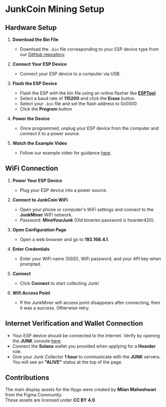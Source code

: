 # JunkCoin Mining Setup

## Hardware Setup

1. **Download the Bin File**  
   - Download the `.bin` file corresponding to your ESP device type from our [GitHub repository](#).

2. **Connect Your ESP Device**  
   - Connect your ESP device to a computer via USB.

3. **Flash the ESP Device**  
   - Flash the ESP with the bin file using an online flasher like **[ESPTool](https://espressif.github.io/esptool-js/)**.
   - Select a baud rate of **115200** and click the **Erase** button.
   - Select your `.bin` file and set the flash address to 0x0000
   - Click the **Program** button

4. **Power the Device**  
   - Once programmed, unplug your ESP device from the computer and connect it to a power source.

5. **Watch the Example Video**  
   - Follow our example video for guidance [here](https://www.youtube.com/watch?v=25Znu_Eb8ks).

## WiFi Connection

1. **Power Your ESP Device**  
   - Plug your ESP device into a power source.

2. **Connect to JunkCoin WiFi**  
   - Open your phone or computer's WiFi settings and connect to the **JunkMiner** WiFi network.  
   - Password: **MineYourJunk** (Old binaries password is hoarder420).

3. **Open Configuration Page**  
   - Open a web browser and go to **192.168.4.1**.

4. **Enter Credentials**  
   - Enter your WiFi name (SSID), WiFi password, and your API key when prompted.

5. **Connect**  
   - Click **Connect** to start collecting Junk!

6. **Wifi Access Point**
   - If the JunkMiner wifi access point disappears after connecting, then it was a success. Otherwise retry.

## Internet Verification and Wallet Connection

- Your ESP device should be connected to the internet. Verify by opening the **JUNK** console [here](https://junkcoin.lol/console).
- Connect the **Solana** wallet you provided when applying for a **Hoarder** role.
- Give your Junk Collector **1 hour** to communicate with the **JUNK** servers. You will see an **"ALIVE"** status at the top of the page.

## Contributions

The main display assets for the lilygo were created by **Milan Maheshwari** from the Figma Community.  
These assets are licensed under **CC BY 4.0**.
